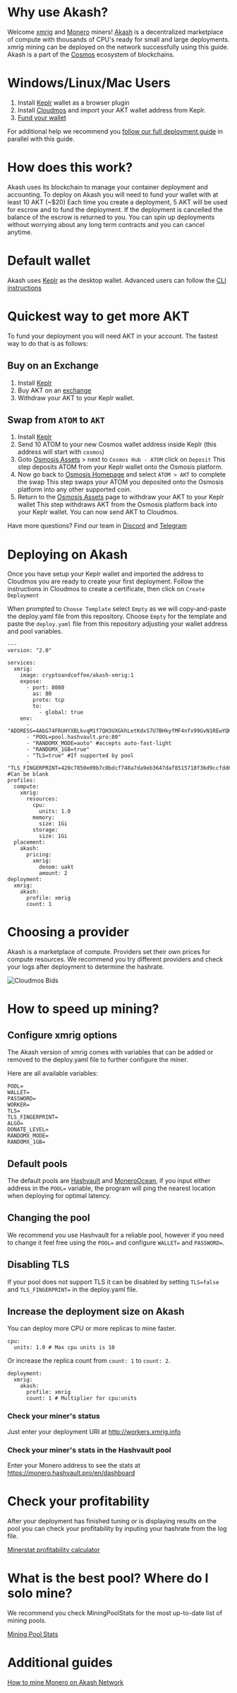 # Why use Akash?

Welcome [xmrig](https://xmrig.com/) and [Monero](https://getmonero.org) miners! [Akash](https://akash.network) is a decentralized marketplace of compute with thousands of CPU's ready for small and large deployments.  xmrig mining can be deployed on the network successfully using this guide.  Akash is a part of the [Cosmos](https://cosmos.network/) ecosystem of blockchains.

# Windows/Linux/Mac Users

1. Install [Keplr](https://chrome.google.com/webstore/detail/keplr/dmkamcknogkgcdfhhbddcghachkejeap?hl=en) wallet as a browser plugin
2. Install [Cloudmos](https://cloudmos.io/cloud-deploy) and import your AKT wallet address from Keplr.
3. [Fund your wallet](#Quickest-way-to-get-more-AKT)

For additional help we recommend you [follow our full deployment guide](https://docs.akash.network/guides/deploy) in parallel with this guide.

# How does this work?
Akash uses its blockchain to manage your container deployment and accounting.  To deploy on Akash you will need to fund your wallet with at least 10 AKT (~$20)  Each time you create a deployment, 5 AKT will be used for escrow and to fund the deployment.  If the deployment is cancelled the balance of the escrow is returned to you.  You can spin up deployments without worrying about any long term contracts and you can cancel anytime.

# Default wallet
Akash uses [Keplr](https://chrome.google.com/webstore/detail/keplr/dmkamcknogkgcdfhhbddcghachkejeap?hl=en) as the desktop wallet.  Advanced users can follow the [CLI instructions](https://docs.akash.network/guides/cli)

# Quickest way to get more AKT
To fund your deployment you will need AKT in your account.  The fastest way to do that is as follows:

## Buy on an Exchange
1. Install [Keplr](https://chrome.google.com/webstore/detail/keplr/dmkamcknogkgcdfhhbddcghachkejeap?hl=en)
2. Buy AKT on an [exchange](https://www.coingecko.com/en/coins/akash-network#markets)
3. Withdraw your AKT to your Keplr wallet.

## Swap from `ATOM` to `AKT`
1. Install [Keplr](https://chrome.google.com/webstore/detail/keplr/dmkamcknogkgcdfhhbddcghachkejeap?hl=en)
2. Send 10 ATOM to your new Cosmos wallet address inside Keplr (this address will start with `cosmos`)
3. Goto [Osmosis Assets](https://app.osmosis.zone/assets) > next to `Cosmos Hub - ATOM` click on `Deposit`
   This step deposits ATOM from your Keplr wallet onto the Osmosis platform.
5. Now go back to [Osmosis Homepage](https://app.osmosis.zone/assets) and select `ATOM > AKT` to complete the swap
   This step swaps your ATOM you deposited onto the Osmosis platform into any other supported coin.
7. Return to the [Osmosis Assets](https://app.osmosis.zone/assets) page to withdraw your AKT to your Keplr wallet
   This step withdraws AKT from the Osmosis platform back into your Keplr wallet.  You can now send AKT to Cloudmos.

Have more questions? Find our team in [Discord](https://discord.com/invite/DxftX67) and [Telegram](https://t.me/AkashNW)

# Deploying on Akash

Once you have setup your Keplr wallet and imported the address to Cloudmos you are ready to create your first deployment.  Follow the instructions in Cloudmos to create a certificate, then click on `Create Deployment`

When prompted to `Choose Template` select `Empty` as we will copy-and-paste the deploy.yaml file from this repository.
Choose `Empty` for the template and paste the `deploy.yaml` file from this repository adjusting your wallet address and pool variables.
```
---
version: "2.0"

services:
  xmrig:
    image: cryptoandcoffee/akash-xmrig:1
    expose:
      - port: 8080
        as: 80
        proto: tcp
        to:
          - global: true
    env:
      - "ADDRESS=4AbG74FRUHYXBLkvqM1f7QH3UXGkhLetKdxS7U7BHkyfMF4nfx99GvN1REwYQHAeVLLy4Qa5gXXkfS4pSHHUWwdVFifDo5K"
      - "POOL=pool.hashvault.pro:80"
      - "RANDOMX_MODE=auto" #accepts auto-fast-light
      - "RANDOMX_1GB=true"
      - "TLS=true" #If supported by pool
      - "TLS_FINGERPRINT=420c7850e09b7c0bdcf748a7da9eb3647daf8515718f36d9ccfdd6b9ff834b14" #Can be blank
profiles:
  compute:
    xmrig:
      resources:
        cpu:
          units: 1.0
        memory:
          size: 1Gi
        storage:
          size: 1Gi
  placement:
    akash:
      pricing:
        xmrig:
          denom: uakt
          amount: 2
deployment:
  xmrig:
    akash:
      profile: xmrig
      count: 1
```

# Choosing a provider

Akash is a marketplace of compute.  Providers set their own prices for compute resources.  We recommend you try different providers and check your logs after deployment to determine the hashrate.

![Cloudmos Bids](https://user-images.githubusercontent.com/19512127/142057801-5091473e-a9c3-4994-9e13-f1b1b1658491.png)

# How to speed up mining?

## Configure xmrig options

The Akash version of xmrig comes with variables that can be added or removed to the deploy.yaml file to further configure the miner.

Here are all available variables:
```
POOL=
WALLET=
PASSWORD=
WORKER=
TLS=
TLS_FINGERPRINT=
ALGO=
DONATE_LEVEL=
RANDOMX_MODE=
RANDOMX_1GB=
```

## Default pools

The default pools are [Hashvault](https://monero.hashvault.pro/en/dashboard) and [MoneroOcean](https://moneroocean.stream/), if you input either address in the `POOL=` variable, the program will ping the nearest location when deploying for optimal latency.

## Changing the pool

We recommend you use Hashvault for a reliable pool, however if you need to change it feel free using the `POOL=` and configure `WALLET=` and `PASSWORD=`.

## Disabling TLS

If your pool does not support TLS it can be disabled by setting `TLS=false` and `TLS_FINGERPRINT=` in the deploy.yaml file.

## Increase the deployment size on Akash

You can deploy more CPU or more replicas to mine faster.


```
cpu:
  units: 1.0 # Max cpu units is 10

```

Or increase the replica count from `count: 1` to `count: 2`.

```
deployment:
  xmrig:
    akash:
      profile: xmrig
      count: 1 # Multiplier for cpu:units
```


### Check your miner's status

Just enter your deployment URI at http://workers.xmrig.info

### Check your miner's stats in the Hashvault pool

Enter your Monero address to see the stats at https://monero.hashvault.pro/en/dashboard

# Check your profitability

After your deployment has finished tuning or is displaying results on the pool you can check your profitability by inputing your hashrate from the log file.

[Minerstat profitability calculator](https://minerstat.com/coin/XMR)

# What is the best pool? Where do I solo mine?

We recommend you check MiningPoolStats for the most up-to-date list of mining pools.

[Mining Pool Stats](https://miningpoolstats.stream/monero)

# Additional guides

[How to mine Monero on Akash Network](https://nixaid.com/mine-monero-akash)

